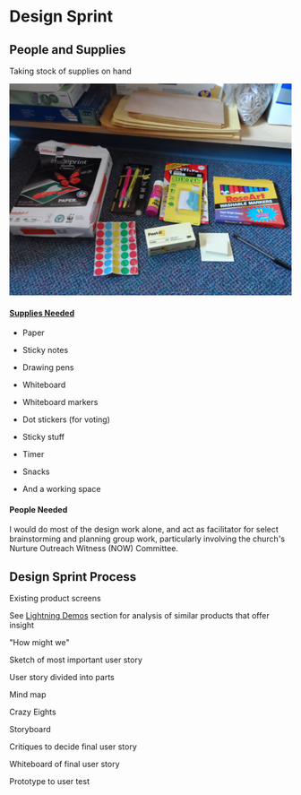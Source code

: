 # Design Sprint

## People and Supplies
Taking stock of supplies on hand

![](design-sprint/supply-cabinet.jpg)

#### [Supplies Needed](http://amzn.com/lm/RS9AYY6BTLDCM)
* Paper
* Sticky notes 
* Drawing pens 
* Whiteboard
* Whiteboard markers
* Dot stickers (for voting)
* Sticky stuff
* Timer 
* Snacks 

* And a working space

#### People Needed

I would do most of the design work alone, and act as facilitator for select brainstorming and planning group work, particularly involving the church's Nurture Outreach Witness (NOW) Committee. 

## Design Sprint Process

Existing product screens

See [Lightning Demos](lightning_demos.md) section for analysis of similar products that offer insight

"How might we"

Sketch of most important user story

User story divided into parts

Mind map 

Crazy Eights 

Storyboard 

Critiques to decide final user story

Whiteboard of final user story 

Prototype to user test

